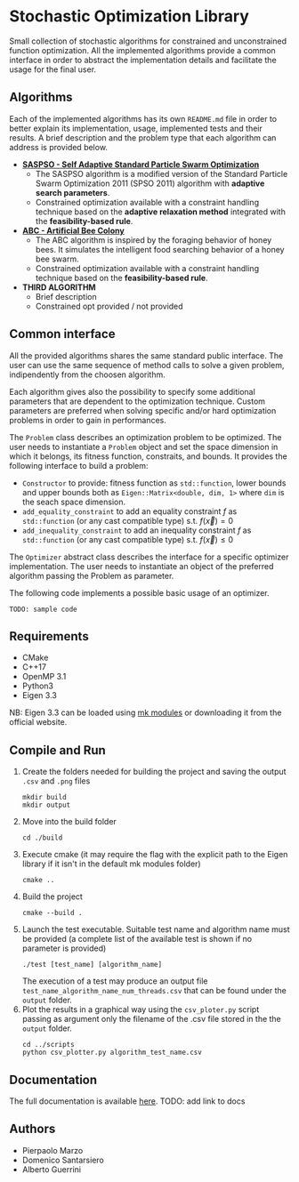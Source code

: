 # Stochastic Optimization Library
Small collection of stochastic algorithms for constrained and unconstrained function optimization. All the implemented algorithms provide a common interface in order to abstract the implementation details and facilitate the usage for the final user.


## Algorithms
Each of the implemented algorithms has its own ```README.md``` file in order to better explain its implementation, usage, implemented tests and their results. A brief description and the problem type that each algorithm can address is provided below.
- [**SASPSO - Self Adaptive Standard Particle Swarm Optimization**](include/SASPSO/README.md)
  - The SASPSO algorithm is a modified version of the Standard Particle Swarm Optimization 2011 (SPSO 2011) algorithm with **adaptive search parameters**.
  - Constrained optimization available with a constraint handling technique based on the **adaptive relaxation method** integrated with the **feasibility-based rule**.
- [**ABC - Artificial Bee Colony**](include/ABC/README.md)
  - The ABC algorithm is inspired by the foraging behavior of honey bees. It simulates the intelligent food searching behavior of a honey bee swarm.
  - Constrained optimization available with a constraint handling technique based on the **feasibility-based rule**.
- **THIRD ALGORITHM**
  - Brief description
  - Constrained opt provided / not provided

## Common interface
All the provided algorithms shares the same standard public interface. The user can use the same sequence of method calls to solve a given problem, indipendently from the choosen algorithm.

Each algorithm gives also the possibility to specify some additional parameters that are dependent to the optimization technique.
Custom parameters are preferred when solving specific and/or hard optimization problems in order to gain in performances.

The `Problem` class describes an optimization problem to be optimized. The user needs to instantiate a ```Problem``` object and set the space dimension in which it belongs, its fitness function, constraits, and bounds. It provides the following interface to build a problem:
- `Constructor` to provide: fitness function as `std::function`, lower bounds and upper bounds both as `Eigen::Matrix<double, dim, 1>` where `dim` is the seach space dimension.
- `add_equality_constraint` to add an equality constraint $f$ as `std::function` (or any cast compatible type) s.t. $f(\vec{x})=0$
- `add_inequality_constraint` to add an inequality constraint $f$ as `std::function` (or any cast compatible type) s.t. $f(\vec{x})\le0$

The `Optimizer` abstract class describes the interface for a specific optimizer implementation. The user needs to instantiate an object of the preferred algorithm passing the Problem as parameter.

The following code implements a possible basic usage of an optimizer.
```
TODO: sample code
```

## Requirements
- CMake
- C++17
- OpenMP 3.1
- Python3
- Eigen 3.3

NB: Eigen 3.3 can be loaded using [mk modules](https://github.com/pcafrica/mk) or downloading it from the official website.

## Compile and Run
1. Create the folders needed for building the project and saving the output `.csv` and `.png` files
   ```
   mkdir build
   mkdir output
   ```
2. Move into the build folder
   ```
   cd ./build
   ```
3. Execute cmake (it may require the flag with the explicit path to the Eigen library if it isn't in the default mk modules folder)
   ```
   cmake ..
   ```
4. Build the project
   ```
   cmake --build .
   ```
5. Launch the test executable. Suitable test name and algorithm name must be provided (a complete list of the available test is shown if no parameter is provided)
   ```
   ./test [test_name] [algorithm_name]
   ```
   The execution of a test may produce an output file `test_name_algorithm_name_num_threads.csv` that can be found under the `output` folder.
6. Plot the results in a graphical way using the `csv_ploter.py` script passing as argument only the filename of the .csv file stored in the the `output` folder.
   ```
   cd ../scripts
   python csv_plotter.py algorithm_test_name.csv
   ```

## Documentation
The full documentation is available [here](). TODO: add link to docs

## Authors
- Pierpaolo Marzo
- Domenico Santarsiero
- Alberto Guerrini
